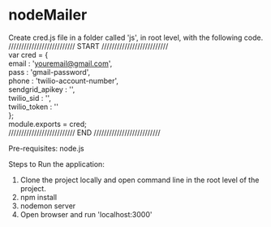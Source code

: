 # nodeMailer

Create cred.js file in a folder called 'js', in root level, with the following code. <br>
////////////////////////// START //////////////////////////<br>
	var cred = {<br>
		email : 'youremail@gmail.com',<br>
		pass : 'gmail-password',<br>
		phone : 'twilio-account-number',<br>
		sendgrid_apikey : '',<br>
		twilio_sid : '',<br>
		twilio_token : ''<br>
	};<br>
	module.exports = cred;<br>
////////////////////////// END //////////////////////////<br>

Pre-requisites:
node.js

Steps to Run the application:<br>
1. Clone the project locally and open command line in the root level of the project.<br>
2. npm install<br>
3. nodemon server<br>
4. Open browser and run 'localhost:3000'<br>
